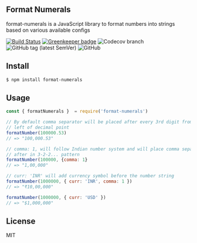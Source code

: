 ## Format Numerals

format-numerals is a JavaScript library to format numbers into
strings based on various available configs

[![Build Status](https://travis-ci.org/roy2393/format-numerals.svg?branch=master)](https://travis-ci.org/roy2393/format-numerals) [![Greenkeeper badge](https://badges.greenkeeper.io/roy2393/format-numerals.svg)](https://greenkeeper.io/)
![Codecov branch](https://img.shields.io/codecov/c/github/roy2393/format-numerals/master.svg)
![GitHub tag (latest SemVer)](https://img.shields.io/github/tag/roy2393/format-numerals.svg)
![GitHub](https://img.shields.io/github/license/roy2393/format-numerals.svg)

## Install

```bash
$ npm install format-numerals
```

## Usage

```js
const { formatNumerals }  = require('format-numerals')

// By default comma separator will be placed after every 3rd digit from
// left of decimal point
formatNumber(100000.53)
// => "100,000.53"

// comma: 1, will follow Indian number system and will place comma separator
// after in 3-2-2... pattern
formatNumber(100000, {comma: 1}
// => "1,00,000"

// curr: 'INR' will add currency symbol before the number string
formatNumber(1000000, { curr: 'INR', comma: 1 })
// => "₹10,00,000"

formatNumber(1000000, { curr: 'USD' })
// => "$1,000,000"
```

## License

MIT
